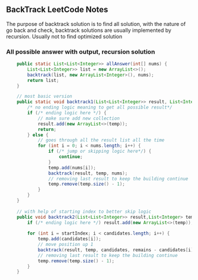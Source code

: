 ## BackTrack LeetCode Notes

The purpose of backtrack solution is to find all solution, with the nature of go back
and check, backtrack solutions are usually implemented by recursion. Usually not to find optimized solution

### All possible answer with output, recursion solution
```java
    public static List<List<Integer>> allAnswer(int[] nums) {
        List<List<Integer>> list = new ArrayList<>();
        backtrack(list, new ArrayList<Integer>(), nums);
        return list;
    }

    // most basic version
    public static void backtrack1(List<List<Integer>> result, List<Integer> temp, int[] nums) {
        /* no ending logic meaning to get all possible result*/
        if (/* ending logic here */) {
            // make sure add new collection
            result.add(new ArrayList<>(temp));
            return;
        } else {
            // goes through all the result list all the time
            for (int i = 0; i < nums.length; i++) {
                if (/* jump or skipping logic here*/) {
                    continue;
                }
                temp.add(nums[i]);
                backtrack(result, temp, nums);
                // removing last result to keep the building continue
                temp.remove(temp.size() - 1);
            }
        }
    }
    
    // with help of starting index to better skip logic
    public void backtrack2(List<List<Integer>> result,List<Integer> temp, int[] candidates, int remains ,int startIndex) {
        if (/* ending logic here */) result.add(new ArrayList<>(temp));
        
        for (int i = startIndex; i < candidates.length; i++) {
            temp.add(candidates[i]);
            // move position up 1
            backtrack(result, temp, candidates, remains - candidates[i],  i);
            // removing last result to keep the building continue
            temp.remove(temp.size() - 1);
        }
    }
```

